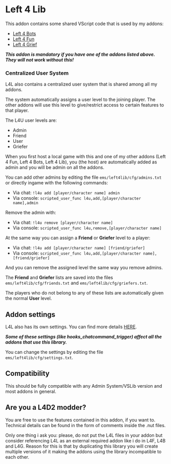 # Left 4 Lib
This addon contains some shared VScript code that is used by my addons:
- [Left 4 Bots](https://steamcommunity.com/sharedfiles/filedetails/?id=2279814689)
- [Left 4 Fun](https://steamcommunity.com/sharedfiles/filedetails/?id=1722866167)
- [Left 4 Grief](https://steamcommunity.com/sharedfiles/filedetails/?id=2250557219)

***This addon is mandatory if you have one of the addons listed above. They will not work without this!***

### Centralized User System
L4L also contains a centralized user system that is shared among all my addons.

The system automatically assigns a user level to the joining player. The other addons will use this level to give/restrict access to certain features to that player.

The L4U user levels are:
- Admin
- Friend
- User
- Griefer

When you first host a local game with this and one of my other addons (Left 4 Fun, Left 4 Bots, Left 4 Lib), you (the host) are automatically added as admin and you will be admin on all the addons.

You can add other admins by editing the file `ems/left4lib/cfg/admins.txt` or directly ingame with the following commands:
- Via chat: `!l4u add [player/character name] admin`
- Via console: `scripted_user_func l4u,add,[player/character name],admin`

Remove the admin with:
- Via chat: `!l4u remove [player/character name]`
- Via console: `scripted_user_func l4u,remove,[player/character name]`

At the same way you can assign a **Friend** or **Griefer** level to a player:
- Via chat: `!l4u add [player/character name] [friend/griefer]`
- Via console: `scripted_user_func l4u,add,[player/character name],[friend/griefer]`

And you can remove the assigned level the same way you remove admins.

The **Friend** and **Griefer** lists are saved into the files `ems/left4lib/cfg/friends.txt` and `ems/left4lib/cfg/griefers.txt`.

The players who do not belong to any of these lists are automatically given the normal **User** level.


## Addon settings
L4L also has its own settings. You can find more details [HERE](https://github.com/smilz0/Left4Lib/blob/main/root/scripts/vscripts/left4lib_settings.nut).

***Some of these settings (like hooks_chatcommand_trigger) affect all the addons that use this library.***

You can change the settings by editing the file `ems/left4lib/cfg/settings.txt`.


## Compatibility
This should be fully compatible with any Admin System/VSLib version and most addons in general.


## Are you a L4D2 modder?
You are free to use the features contained in this addon, if you want to. Technical details can be found in the form of comments inside the .nut files.

Only one thing i ask you: please, do not put the L4L files in your addon but consider referencing L4L as an external required addon like i do in L4F, L4B and L4G. Reason for this is that by duplicating this library you will create multiple versions of it making the addons using the library incompatible to each other.
